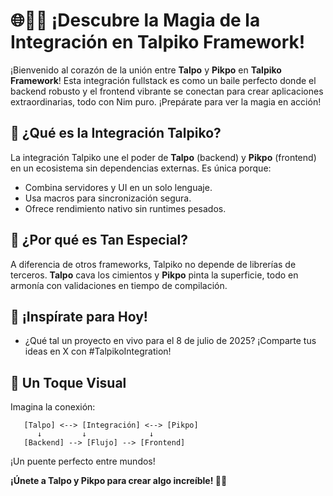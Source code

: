 # 🌐🐾🎨 ¡Descubre la Magia de la Integración en Talpiko Framework!

¡Bienvenido al corazón de la unión entre **Talpo** y **Pikpo** en **Talpiko Framework**! Esta integración fullstack es como un baile perfecto donde el backend robusto y el frontend vibrante se conectan para crear aplicaciones extraordinarias, todo con Nim puro. ¡Prepárate para ver la magia en acción!

## 🚀 ¿Qué es la Integración Talpiko?
La integración Talpiko une el poder de **Talpo** (backend) y **Pikpo** (frontend) en un ecosistema sin dependencias externas. Es única porque:
- Combina servidores y UI en un solo lenguaje.
- Usa macros para sincronización segura.
- Ofrece rendimiento nativo sin runtimes pesados.

## 🌈 ¿Por qué es Tan Especial?
A diferencia de otros frameworks, Talpiko no depende de librerías de terceros. **Talpo** cava los cimientos y **Pikpo** pinta la superficie, todo en armonía con validaciones en tiempo de compilación.

## 🌱 ¡Inspírate para Hoy!
- ¿Qué tal un proyecto en vivo para el 8 de julio de 2025? ¡Comparte tus ideas en X con #TalpikoIntegration!

## 🎨 Un Toque Visual
Imagina la conexión:
```
   [Talpo] <--> [Integración] <--> [Pikpo]
      ↓         ↓              ↓
   [Backend] --> [Flujo] --> [Frontend]
```
¡Un puente perfecto entre mundos!

**¡Únete a Talpo y Pikpo para crear algo increíble! 🐾🎨**